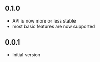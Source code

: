 ## 0.1.0

* API is now more or less stable
* most basic features are now supported

## 0.0.1

* Initial version
